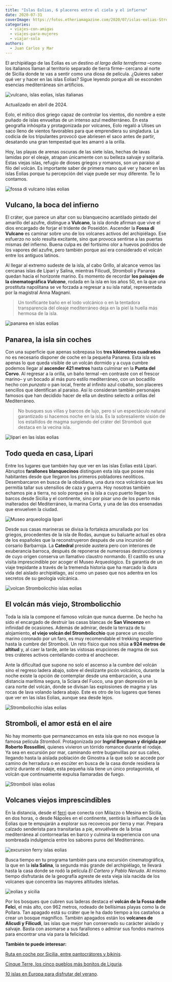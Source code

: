 ```yaml
---
title: "Islas Eolias, 6 placeres entre el cielo y el infierno"
date: 2020-07-31
coverImage: https://fotos.etheriamagazine.com/2020/07/islas-eolias-Strombolicchio.jpg
categories: 
  - viajes-con-amigas
  - viajes-para-mujeres
  - viajar-sola
authors: 
  - Juan Carlos y Mar
---
```


El archipiélago de las Eolias es un destino _al largo della terraferma_ –como los 
italianos llaman al territorio separado de tierra firme– cercano al norte de Sicilia 
donde te vas a sentir como una diosa de película. ¿Quieres saber qué ver y hacer en las 
islas Eolias? Sigue leyendo porque allí se esconden esencias mediterráneas sin 
artificios. 

![vulcano, islas eolias, islas italianas](https://fotos.etheriamagazine.com/2020/07/islas-eolias-vulcano.jpg "Vulcano, en las islas Eolias.")

Actualizado en abril de 2024. 

Eolo, el mítico dios griego capaz de controlar los vientos, dio nombre a este puñado de 
islas envueltas de un intenso azul mediterráneo. En esta geografía inhóspita y 
protagonizada por volcanes, Eolo regaló a Ulises un saco lleno de vientos favorables 
para que emprendiera su singladura. La codicia de los tripulantes provocó que abriesen 
el saco antes de partir, desatando una gran tempestad que les amarró a la orilla. 

Hoy, las playas de arenas oscuras de las siete islas, hechas de lavas lamidas por el 
oleaje, atrapan únicamente con su belleza salvaje y solitaria. Estas viejas islas, 
refugio de dioses griegos y romanos, son un paraíso al filo del volcán. Es importante 
saber de primera mano qué ver y hacer en las islas Eolias porque tu percepción del viaje 
puede ser muy diferente. Te lo contamos. 

![fossa di vulcano islas eolias](https://fotos.etheriamagazine.com/2020/07/islas-eolias-viaje-vulcano.jpg "Una caminata por el infierno en la Fossa di Vulcano.")

## Vulcano, la boca del infierno

El cráter, que parece un altar con su blanquecino acantilado pintado del amarillo del 
azufre, distingue a **Vulcano**, la isla donde afirman que vive el dios encargado de 
forjar el tridente de Poseidón. Ascender la **Fossa di Vulcano** es caminar sobre uno de 
los volcanes activos del archipiélago. Ese esfuerzo no solo resulta excitante, sino que 
provoca sentirse a las puertas mismas del infierno. Buena culpa es del fortísimo olor a 
huevos podridos de los vapores del azufre, pero también porque así era considerado el 
volcán entre los antiguos latinos. 

Al llegar al extremo sudeste de la isla, al cabo Grillo, al alcance vemos las cercanas 
islas de Lípari y Salina, mientras Filicudi, Stromboli y Panarea quedan hacia el 
horizonte marino. Es momento de recordar **los paisajes de la cinematográfica 
_Vulcano_**, rodada en la isla en los años 50, en la que una prostituta napolitana se ve 
forzada a regresar a su isla natal, representada por la magistral Anna Magnani. 

> Un tonificante baño en el lodo volcánico o en la tentadora transparencia del oleaje 
> mediterráneo deja en la piel la huella más hermosa de la isla. 

![panarea en islas eolias](https://fotos.etheriamagazine.com/2020/07/islas-eolias-viaje-panarea.jpg "Panarea, apenas 3 km2 de superficie.")

## Panarea, la isla sin coches

Con una superficie que apenas sobrepasa los **tres kilómetros cuadrados** no es 
necesario disponer de coche en la pequeña Panarea. Esta isla es apenas lo que queda 
visible de un volcán dormido y a cuya cumbre podemos llegar al **ascender 421 metros** 
hasta culminar en la **Punta del Corvo**. Al regresar a la orilla, un baño termal –en 
contraste con el frescor marino– y un bocado al más puro estilo mediterráneo, con un 
bocadillo hecho con _punzato_ o pan local, frente al infinito azul cobalto, son placeres 
sencillos que identifican al paraíso. Así lo consideran también personajes famosos que 
han decidido hacer de ella un destino selecto a orillas del Mediterráneo. 

> No busques sus villas y barcos de lujo, pero sí un espectáculo natural garantizado si 
> hacemos noche en la isla. Es la sobresaliente visión de los estallidos de magma 
> surgiendo del cráter del Stromboli que destaca en la vecina isla. 

![lipari en las islas eolias](https://fotos.etheriamagazine.com/2020/07/islas-eolias-lipari.jpg "Lípari, en las islas Eolias.")

## Todo queda en casa, Lípari

Entre los lugares que también hay que ver en las islas Eolias está Lípari. Abruptos 
**farallones blanquecinos** distinguen esta isla que posee más habitantes desde que 
llegaron los primeros pobladores neolíticos. Desembarcaron en busca de la obsidiana, una 
dura roca volcánica que les permitía tallar sus utensilios de caza y guerra. Hoy 
nosotras también echamos pie a tierra, no solo porque es la isla a cuyo puerto llegan 
los barcos desde Sicilia y el continente, sino por pisar uno de los puerto más 
inalterados del Mediterráneo, la marina Corta, y una de las dos ensenadas que envuelven 
la ciudad. 

![Museo arqueologia lipari](https://fotos.etheriamagazine.com/2020/07/islas-eolias-viaje-lipari.jpg "Museo de Arqueología de Lípari.")

Desde sus casas marineras se divisa la fortaleza amurallada por los griegos, procedentes 
de la isla de Rodas, aunque su baluarte actual es obra de los españoles que la 
reconstruyeron después de una incursión del corsario Barbarroja. La **Catedral** preside 
austera pero con interiores de exuberancia barroca, después de reponerse de numerosas 
destrucciones y de cuyo origen conserva un llamativo claustro normando. El castillo es 
una visita imprescindible por acoger el Museo Arqueológico. Es garantía de un viaje 
trepidante a través de la tremenda historia que ha marcado la dura vida del aislado 
archipiélago, así como un paseo que nos adentra en los secretos de su geología 
volcánica. 

![volcan Strombolicchio islas eolias](https://fotos.etheriamagazine.com/2020/07/islas-eolias-volcan-Strombolicchio.jpg "Volcán Strombolicchio.")

## El volcán más viejo, Strombolicchio

Toda la isla la compone el famoso volcán que nunca duerme. De hecho ha sido el encargado 
de destruir las casas blancas de **San Vincenzo** en infinidad de ocasiones. Además de 
admirar, desde la terraza de tu alojamiento, **el viejo volcán del Strombolicchio** que 
parece un escollo marino coronado por un faro, es muy recomendable el trekking 
vespertino hasta la cumbre del Stromboli. Un reto físico que nos sitúa **a 924 metros de 
altitud** y, al caer la tarde, ante las vistosas erupciones de magma de sus tres 
cráteres activos centellando contra el anochecer. 

Ante la dificultad que supone no solo el ascenso a la cumbre del volcán sino el regreso 
ladera abajo, sobre el deslizante picón volcánico, durante la noche existe la opción de 
contemplar desde una embarcación, a una distancia marítima segura, la Sciara del Fuoco, 
una gran depresión en la cara norte del volcán, donde se divisan las explosiones de 
magma y las rocas de lava volando ladera abajo. Este es otro de los lugares que tienes 
que ver en las islas Eolias, aunque sea desde lejos. 

![Strombolicchio islas eolias](https://fotos.etheriamagazine.com/2020/07/islas-eolias-Strombolicchio.jpg "Strombolicchio, una isla-volcán.")

## Stromboli, el amor está en el aire

No hay momento que permanezcamos en esta isla que no nos evoque la famosa película 
_Stromboli_. Protagonizada por **Ingrid Bergman y dirigida por Roberto Rossellini**, 
quienes vivieron un tórrido romance durante el rodaje. Ya sea en excursión por mar, 
caminando entre buganvillas por sus calles, llegando hasta la aislada población de 
Ginostra a la que solo se accede por camino de herradura o en escúter en busca de la 
casa donde residiera la actriz durante el rodaje, esta pequeña isla tiene un único 
protagonista, el volcán que continuamente expulsa llamaradas de fuego. 

![Stromboli islas eolias](https://fotos.etheriamagazine.com/2020/07/islas-eolias-stromboli.jpg "Impactante imagen del Stromboli.")

## Volcanes viejos imprescindibles

En la distancia, desde el [ferri](https://www.libertylines.it/en/) que conecta con 
Milazzo o Mesina en Sicilia, en dos horas, o desde Nápoles en el continente, sentirás la 
influencia de las Eolias que te empujarán a explorar sus recovecos por tierra y mar. 
Prepara calzado senderista para transitarlas a pie, envuélvete de la brisa mediterránea 
al contornearlas en barco y culmina la experiencia con una sombreada indulgencia entre 
los sabores puros del Mediterráneo. 

![excursion ferry islas eolias](https://fotos.etheriamagazine.com/2020/07/excursion-ferry-eolias.jpg "Excursión en ferry por las Eolias.")

Busca tiempo en tu programa también para una excursión cinematográfica, la que en la 
**isla Salina**, la segunda más grande del archipiélago, te llevará hasta la casa donde 
se rodó la película _El Cartero y Pablo Neruda_. Al mismo tiempo disfrutarás de la 
geografía agreste de esta vieja isla nacida de los volcanes que concentra las mayores 
altitudes isleñas. 

![eolias y sicilia](https://fotos.etheriamagazine.com/2020/07/islas-eolias-volcanes-viejos.jpg "Excursión por las Eolias.")

Por los bosques que cubren sus laderas destaca el **volcán de la Fossa delle Felci**, el 
más alto, con 962 metros, rodeado de bellísimas playas como la de Pollara. Tan apagado 
está su cráter que le ha dado tiempo a los castaños a crear un bosque magnífico. También 
apagados están los **volcanes de Alicudi y Filicudi**, las islas que mejor han 
conservado su carácter aislado y salvaje. Basta con asomarse a sus farallones o admirar 
sus fondos marinos para encontrar una vía para la felicidad. 

**También te puede interesar:** 

[Ruta en coche por Sicilia, entre pantocrátores y 
bikinis](https://etheriamagazine.com/2021/07/05/sicilia-pantocratores-y-bikinis/). 

[Cinque Terre, los cinco pueblos más bonitos de 
Liguria](https://etheriamagazine.com/2020/06/04/ruta-que-ver-cinque-terre-italia-con-amigas/). 

[10 islas en Europa para disfrutar del 
verano](https://etheriamagazine.com/2019/07/30/10-islas-en-europa-disfrutar-verano/).

